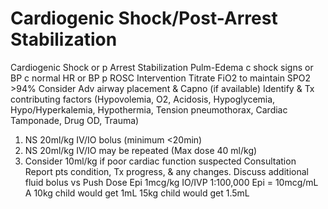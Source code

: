 # Cardiogenic Shock/Post-Arrest Stabilization

Cardiogenic Shock or p Arrest Stabilization
Pulm-Edema c shock signs or BP c normal HR or BP p ROSC
Intervention
Titrate FiO2 to maintain SPO2 >94%
Consider Adv airway placement & Capno (if available)
Identify & Tx contributing factors (Hypovolemia, O2, Acidosis, Hypoglycemia, Hypo/Hyperkalemia, Hypothermia, Tension pneumothorax, Cardiac Tamponade, Drug OD, Trauma)
1)    NS 20ml/kg IV/IO bolus (minimum <20min)
2)    NS 20ml/kg IV/IO may be repeated (Max dose 40 ml/kg)
3)    Consider 10ml/kg if poor cardiac function suspected
Consultation
Report pts condition, Tx progress, & any changes.
Discuss additional fluid bolus vs Push Dose Epi 1mcg/kg IO/IVP
1:100,000 Epi = 10mcg/mL
A 10kg child would get 1mL
15kg child would get 1.5mL
